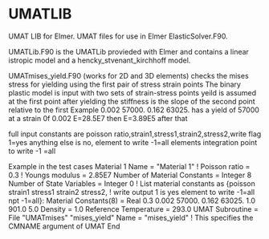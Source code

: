 # UMATLIB
UMAT LIB for Elmer. 
UMAT files for use in Elmer ElasticSolver.F90.

  UMATLib.F90 is the UMATLib provieded with Elmer and contains a linear istropic model
  and a hencky_stvenant_kirchhoff model.
  
  UMATmises_yield.F90 (works for 2D and 3D elements) checks the mises stress for yielding using the first pair of stress strain points
The binary plastic model is input with two sets of strain-stress points yeild is assumed at the first point
after yielding the stiffness is the slope of the second point relative to the first
Example
0.002 57000. 0.162 63025.
has a yield of 57000 at a strain 0f 0.002 E=28.5E7 then E=3.89E5 after that

full input constants are poisson ratio,strain1,stress1,strain2,stress2,write flag
1=yes anything else is no, element to write -1=all elements
integration point to write -1 =all


Example in the test cases
Material 1
Name = "Material 1"
!  Poisson ratio = 0.3
!  Youngs modulus = 2.85E7
Number of Material Constants = Integer 8
Number of State Variables = Integer 0
! List material constants as {poisson strain1 stress1 strain2 stress2,
!  write output 1 is yes element to write -1=all npt -1=all}:
Material Constants(8) = Real 0.3 0.002 57000. 0.162 63025. 1.0 901.0 5.0
Density = 1.0
Reference Temperature = 293.0
UMAT Subroutine = File "UMATmises" "mises_yield"
Name = "mises_yield"  ! This specifies the CMNAME argument of UMAT
End
